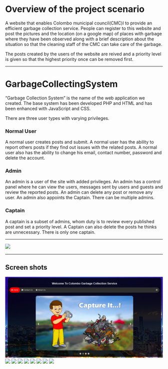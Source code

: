# Overview of the project scenario

A website that enables Colombo municipal council(CMC)l to provide an efficient garbage collection service. People can register to this website and post the pictures and the location (on a google map) of places with garbage where they have been observed along with a brief description about the situation so that the cleaning staff of the CMC can take care of the garbage. 

The posts created by the users of the website are reived and a priority level is given so that the highest priority once can be removed first.
***
# GarbageCollectingSystem

“Garbage Collection System” is the name of the web application we created. The base system has been developed PHP and HTML and has been enhanced with JavaScript and CSS. 

There are three user types with varying privileges.

### Normal User
A normal user creates posts and submit. A normal user has the ability to report others posts if they find out issues with the related posts. A normal user also has the ability to change his email, contact number, password and delete the account. 
### Admin
An admin is a user of the site with added privileges. An admin has a control panel where he can view the users, messages sent by users and guests and review the reported posts. An admin can delete any post or remove any user. An admin also appoints the Captain. There can be multiple admins.
### Captain
A captain is a subset of admins, whom duty is to review every published post and set a priority level. A Captain can also delete the posts he thinks are unnecessary. There is only one captain.
***
![](githubReedmeImages/usecase.jpg)
***
## Screen shots
![](githubReedmeImages/home.png)
![](githubReedmeImages/signin.png)
![](githubReedmeImages/admin.png)
![](githubReedmeImages/adminhome.png)
![](githubReedmeImages/cheff.png)
![](githubReedmeImages/cheffhome.png)
![](githubReedmeImages/payment.png)
![](githubReedmeImages/recipt.png)
![](githubReedmeImages/takaway.png)
